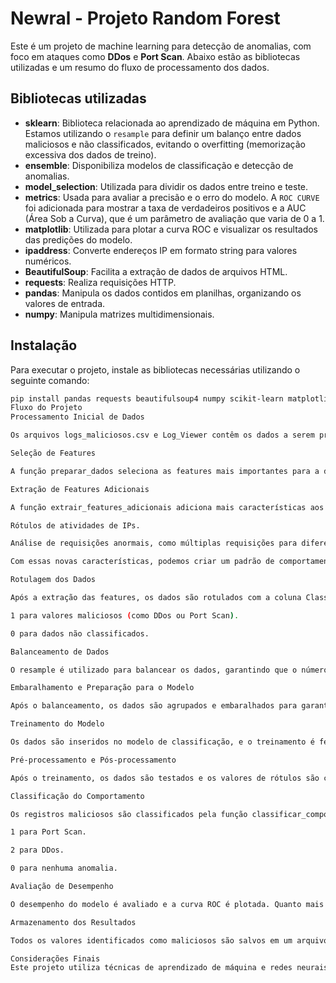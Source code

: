 # Newral - Projeto Random Forest

Este é um projeto de machine learning para detecção de anomalias, com foco em ataques como **DDos** e **Port Scan**. Abaixo estão as bibliotecas utilizadas e um resumo do fluxo de processamento dos dados.

## Bibliotecas utilizadas

- **sklearn**: Biblioteca relacionada ao aprendizado de máquina em Python. Estamos utilizando o `resample` para definir um balanço entre dados maliciosos e não classificados, evitando o overfitting (memorização excessiva dos dados de treino).
- **ensemble**: Disponibiliza modelos de classificação e detecção de anomalias.
- **model_selection**: Utilizada para dividir os dados entre treino e teste.
- **metrics**: Usada para avaliar a precisão e o erro do modelo. A `ROC CURVE` foi adicionada para mostrar a taxa de verdadeiros positivos e a AUC (Área Sob a Curva), que é um parâmetro de avaliação que varia de 0 a 1.
- **matplotlib**: Utilizada para plotar a curva ROC e visualizar os resultados das predições do modelo.
- **ipaddress**: Converte endereços IP em formato string para valores numéricos.
- **BeautifulSoup**: Facilita a extração de dados de arquivos HTML.
- **requests**: Realiza requisições HTTP.
- **pandas**: Manipula os dados contidos em planilhas, organizando os valores de entrada.
- **numpy**: Manipula matrizes multidimensionais.

## Instalação

Para executar o projeto, instale as bibliotecas necessárias utilizando o seguinte comando:

```bash
pip install pandas requests beautifulsoup4 numpy scikit-learn matplotlib
Fluxo do Projeto
Processamento Inicial de Dados

Os arquivos logs_maliciosos.csv e Log_Viewer contêm os dados a serem processados. Inicialmente, temos um arquivo CSV sem formatação. A função formatar_log_csv separa os dados por features (ou características) utilizadas para predição. Isso gera dois arquivos: Malicioso.csv e Nao_avaliado.csv, que contêm os dados formatados.

Seleção de Features

A função preparar_dados seleciona as features mais importantes para a detecção de ataques, como DDos e Port Scan. Estamos focando nas features que mais indicam esses tipos de atividades.

Extração de Features Adicionais

A função extrair_features_adicionais adiciona mais características aos dados, como:

Rótulos de atividades de IPs.

Análise de requisições anormais, como múltiplas requisições para diferentes endereços em um curto período.

Com essas novas características, podemos criar um padrão de comportamento para cada IP e identificar se ele é malicioso.

Rotulagem dos Dados

Após a extração das features, os dados são rotulados com a coluna Classe:

1 para valores maliciosos (como DDos ou Port Scan).

0 para dados não classificados.

Balanceamento de Dados

O resample é utilizado para balancear os dados, garantindo que o número de entradas seja igual para ambos os casos (malicioso e não classificado), prevenindo o overfitting.

Embaralhamento e Preparação para o Modelo

Após o balanceamento, os dados são agrupados e embaralhados para garantir uma distribuição aleatória e evitar viés.

Treinamento do Modelo

Os dados são inseridos no modelo de classificação, e o treinamento é feito utilizando 20% dos dados para teste.

Pré-processamento e Pós-processamento

Após o treinamento, os dados são testados e os valores de rótulos são comparados entre o pré-processamento e o pós-processamento para verificar a precisão do modelo.

Classificação do Comportamento

Os registros maliciosos são classificados pela função classificar_comportamento, que avalia em qual predição os dados caem:

1 para Port Scan.

2 para DDos.

0 para nenhuma anomalia.

Avaliação de Desempenho

O desempenho do modelo é avaliado e a curva ROC é plotada. Quanto mais a curva se aproximar de 1, maior será a precisão do modelo. O último registro foi de 98% de precisão.

Armazenamento dos Resultados

Todos os valores identificados como maliciosos são salvos em um arquivo chamado ips_maliciosos.txt.

Considerações Finais
Este projeto utiliza técnicas de aprendizado de máquina e redes neurais para detectar comportamentos anômalos em redes, como ataques de DDos e Port Scan. Com uma precisão de 98%, o modelo tem mostrado resultados promissores para identificar e classificar esses ataques de forma eficaz.

